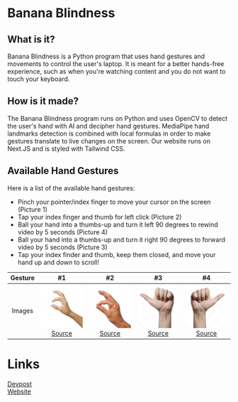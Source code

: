 # Banana Blindness

## What is it?
Banana Blindness is a Python program that uses hand gestures and movements to control the user's laptop. It is meant for a better hands-free experience, such as when you're watching content and you do not want to touch your keyboard.

## How is it made?
The Banana Blindness program runs on Python and uses OpenCV to detect the user's hand with AI and decipher hand gestures. MediaPipe hand landmarks detection is combined with local formulas in order to make gestures translate to live changes on the screen. Our website runs on Next.JS and is styled with Tailwind CSS.

## Available Hand Gestures
Here is a list of the available hand gestures:
- Pinch your pointer/index finger to move your cursor on the screen (Picture 1)<br>
- Tap your index finger and thumb for left click (Picture 2)<br>
- Ball your hand into a thumbs-up and turn it left 90 degrees to rewind video by 5 seconds (Picture 4)<br>
- Ball your hand into a thumbs-up and turn it right 90 degrees to forward video by 5 seconds (Picture 3)<br>
- Tap your index finder and thumb, keep them closed, and move your hand up and down to scroll!<br>

| Gesture |  #1   |  #2   |  #3   |  #4   | 
| :-----: | :---: | :---: | :---: | :---: |
| Images |  <img src="readme/cursor.jpg" width="250"><br>[Source](https://www.istockphoto.com/photos/small-hand-gesture)  |  <img src="readme/click.jpg" width="250"><br>[Source](https://www.istockphoto.com/photo/male-hand-with-thumb-and-index-finger-touching-white-background-gm186829908-16875331)  |  <img src="readme/rewind.jpg" width="250"><br>[Source](https://stock.adobe.com/images/hand-pointing-right-with-a-thumb-isolated-on-white-background/243908916)  |  <img src="readme/forward.jpg" width="250"><br>[Source](https://stock.adobe.com/images/hand-pointing-right-with-a-thumb-isolated-on-white-background/243908916)  |

# Links
[Devpost](https://devpost.com/software/banana-blindness)<br>
[Website](https://banana-blindness.vercel.app/)
